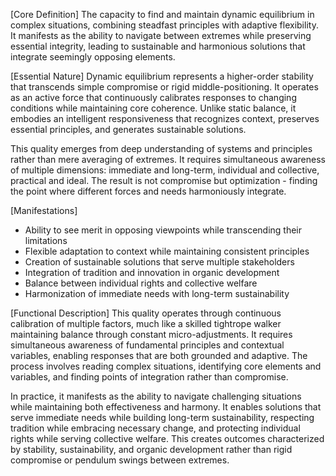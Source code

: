 [Core Definition]
The capacity to find and maintain dynamic equilibrium in complex situations, combining steadfast principles with adaptive flexibility. It manifests as the ability to navigate between extremes while preserving essential integrity, leading to sustainable and harmonious solutions that integrate seemingly opposing elements.

[Essential Nature]
Dynamic equilibrium represents a higher-order stability that transcends simple compromise or rigid middle-positioning. It operates as an active force that continuously calibrates responses to changing conditions while maintaining core coherence. Unlike static balance, it embodies an intelligent responsiveness that recognizes context, preserves essential principles, and generates sustainable solutions.

This quality emerges from deep understanding of systems and principles rather than mere averaging of extremes. It requires simultaneous awareness of multiple dimensions: immediate and long-term, individual and collective, practical and ideal. The result is not compromise but optimization - finding the point where different forces and needs harmoniously integrate.

[Manifestations]
- Ability to see merit in opposing viewpoints while transcending their limitations
- Flexible adaptation to context while maintaining consistent principles
- Creation of sustainable solutions that serve multiple stakeholders
- Integration of tradition and innovation in organic development
- Balance between individual rights and collective welfare
- Harmonization of immediate needs with long-term sustainability

[Functional Description]
This quality operates through continuous calibration of multiple factors, much like a skilled tightrope walker maintaining balance through constant micro-adjustments. It requires simultaneous awareness of fundamental principles and contextual variables, enabling responses that are both grounded and adaptive. The process involves reading complex situations, identifying core elements and variables, and finding points of integration rather than compromise.

In practice, it manifests as the ability to navigate challenging situations while maintaining both effectiveness and harmony. It enables solutions that serve immediate needs while building long-term sustainability, respecting tradition while embracing necessary change, and protecting individual rights while serving collective welfare. This creates outcomes characterized by stability, sustainability, and organic development rather than rigid compromise or pendulum swings between extremes.